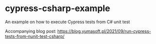 # cypress-csharp-example
An example on how to execute Cypress tests from C# unit test

Accompanying blog post: https://blog.yumasoft.pl/2021/09/run-cypress-tests-from-nunit-test-csharp/
